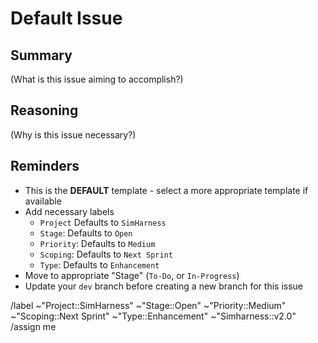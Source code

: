 # Default Issue

## Summary

(What is this issue aiming to accomplish?)

## Reasoning

(Why is this issue necessary?)

## Reminders
- This is the **DEFAULT** template - select a more appropriate template if available
- Add necessary labels
    - `Project` Defaults to `SimHarness`
    - `Stage`: Defaults to `Open`
    - `Priority`: Defaults to `Medium`
    - `Scoping`: Defaults to `Next Sprint`
    - `Type`: Defaults to `Enhancement`
- Move to appropriate "Stage" (`To-Do`, or `In-Progress`)
- Update your `dev` branch before creating a new branch for this issue

/label ~"Project::SimHarness" ~"Stage::Open" ~"Priority::Medium" ~"Scoping::Next Sprint" ~"Type::Enhancement" ~"Simharness::v2.0"
/assign me
